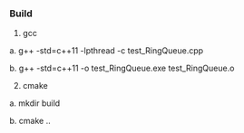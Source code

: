 ### Build

1. gcc

a. g++ -std=c++11 -lpthread -c test_RingQueue.cpp

b. g++ -std=c++11 -o test_RingQueue.exe test_RingQueue.o

2. cmake

a. mkdir build

b. cmake ..
